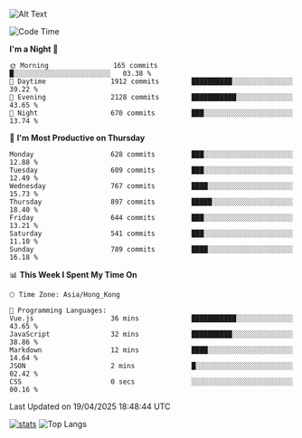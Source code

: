 ![Alt Text](https://media.tenor.com/3Gehha8RO-sAAAAC/goose-dance.gif)

<!--START_SECTION:waka-->
![Code Time](http://img.shields.io/badge/Code%20Time-444%20hrs%2042%20mins-blue)

**I'm a Night 🦉** 

```text
🌞 Morning                165 commits         █░░░░░░░░░░░░░░░░░░░░░░░░   03.38 % 
🌆 Daytime                1912 commits        ██████████░░░░░░░░░░░░░░░   39.22 % 
🌃 Evening                2128 commits        ███████████░░░░░░░░░░░░░░   43.65 % 
🌙 Night                  670 commits         ███░░░░░░░░░░░░░░░░░░░░░░   13.74 % 
```
📅 **I'm Most Productive on Thursday** 

```text
Monday                   628 commits         ███░░░░░░░░░░░░░░░░░░░░░░   12.88 % 
Tuesday                  609 commits         ███░░░░░░░░░░░░░░░░░░░░░░   12.49 % 
Wednesday                767 commits         ████░░░░░░░░░░░░░░░░░░░░░   15.73 % 
Thursday                 897 commits         █████░░░░░░░░░░░░░░░░░░░░   18.40 % 
Friday                   644 commits         ███░░░░░░░░░░░░░░░░░░░░░░   13.21 % 
Saturday                 541 commits         ███░░░░░░░░░░░░░░░░░░░░░░   11.10 % 
Sunday                   789 commits         ████░░░░░░░░░░░░░░░░░░░░░   16.18 % 
```


📊 **This Week I Spent My Time On** 

```text
🕑︎ Time Zone: Asia/Hong_Kong

💬 Programming Languages: 
Vue.js                   36 mins             ███████████░░░░░░░░░░░░░░   43.65 % 
JavaScript               32 mins             ██████████░░░░░░░░░░░░░░░   38.86 % 
Markdown                 12 mins             ████░░░░░░░░░░░░░░░░░░░░░   14.64 % 
JSON                     2 mins              █░░░░░░░░░░░░░░░░░░░░░░░░   02.42 % 
CSS                      0 secs              ░░░░░░░░░░░░░░░░░░░░░░░░░   00.16 % 
```


 Last Updated on 19/04/2025 18:48:44 UTC
<!--END_SECTION:waka-->
[![stats](https://github-readme-stats-rose-phi.vercel.app/api?username=jxncted&count_private=true)](https://github.com/jxncted/github-readme-stats)
![Top Langs](https://github-readme-stats-rose-phi.vercel.app/api/top-langs/?username=jxncted\&layout=compact&hide=c,assembly,jupyter%20notebook)
